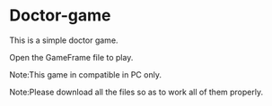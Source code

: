 # Doctor-game
This is a simple doctor game.

Open the GameFrame file to play.

Note:This game in compatible in PC only.

Note:Please download all the files so as to work all of them properly.

